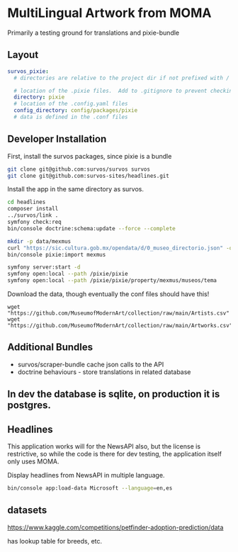 # MultiLingual Artwork from MOMA

Primarily a testing ground for translations and pixie-bundle

## Layout

```yaml
survos_pixie:
  # directories are relative to the project dir if not prefixed with /

  # location of the .pixie files.  Add to .gitignore to prevent checkin if in the repo path
  directory: pixie
  # location of the .config.yaml files
  config_directory: config/packages/pixie
  # data is defined in the .conf files
```

## Developer Installation

First, install the survos packages, since pixie is a bundle

```bash
git clone git@github.com:survos/survos survos
git clone git@github.com:survos-sites/headlines.git
```

Install the app in the same directory as survos.

```bash
cd headlines
composer install
../survos/link . 
symfony check:req
bin/console doctrine:schema:update --force --complete

mkdir -p data/mexmus 
curl "https://sic.cultura.gob.mx/opendata/d/0_museo_directorio.json" -o data/mexmus/0_museo_directorio.json
bin/console pixie:import mexmus

symfony server:start -d
symfony open:local --path /pixie/pixie
symfony open:local --path /pixie/pixie/property/mexmus/museos/tema
```



Download the data, though eventually the conf files should have this!

```
wget "https://github.com/MuseumofModernArt/collection/raw/main/Artists.csv"  
wget "https://github.com/MuseumofModernArt/collection/raw/main/Artworks.csv"  
```

## Additional Bundles

* survos/scraper-bundle cache json calls to the API
* doctrine behaviours - store translations in related database

## In dev the database is sqlite, on production it is postgres.

## Headlines

This application works will for the NewsAPI also, but the license is restrictive, so while the code is there for dev testing, the application itself only uses MOMA.



Display headlines from NewsAPI in multiple language.

```bash
bin/console app:load-data Microsoft --language=en,es 
```

## datasets

https://www.kaggle.com/competitions/petfinder-adoption-prediction/data

has lookup table for breeds, etc.
